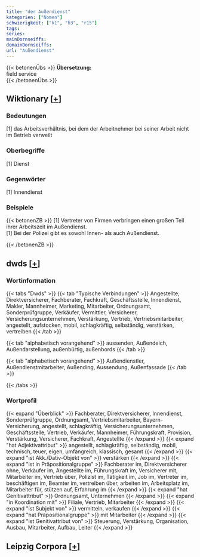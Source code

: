 ```yaml
---
title: "der Außendienst"
kategorien: ["Nomen"]
schwierigkeit: ["k1", "h3", "r15"]
tags:
series:
mainDornseiffs:
domainDornseiffs:
url: "Außendienst"
---
```


{{< betonenÜbs >}}
**Übersetzung:**  
field  service  
{{< /betonenÜbs >}}

## Wiktionary [[+](https://de.wiktionary.org/wiki/Außendienst)]

### Bedeutungen
[1] das Arbeitsverhältnis, bei dem der Arbeitnehmer bei seiner Arbeit nicht im Betrieb verweilt  

### Oberbegriffe
[1] Dienst  

### Gegenwörter
[1] Innendienst  

### Beispiele
{{< betonenZB >}}
[1] Vertreter von Firmen verbringen einen großen Teil ihrer Arbeitszeit im Außendienst.  
[1] Bei der Polizei gibt es sowohl Innen- als auch Außendienst.  

{{< /betonenZB >}}


## dwds [[+](https://www.dwds.de/wb/Außendienst)]

### Wortinformation
{{< tabs "Dwds" >}}
{{< tab "Typische Verbindungen" >}}
Angestellte, Direktversicherer, Fachberater, Fachkraft, Geschäftsstelle, Innendienst, Makler, Mannheimer, Marketing, Mitarbeiter, Ordnungsamt, Sonderprüfgruppe, Verkäufer, Vermittler, Versicherer, Versicherungsunternehmen, Verstärkung, Vertrieb, Vertriebsmitarbeiter, angestellt, aufstocken, mobil, schlagkräftig, selbständig, verstärken, vertreiben
{{< /tab >}}

{{< tab "alphabetisch vorangehend" >}}
aussenden, Außendeich, Außendarstellung, außenbürtig, außenbords
{{< /tab >}}

{{< tab "alphabetisch vorangehend" >}}
Außendienstler, Außendienstmitarbeiter, Außending, Aussendung, Außenfassade
{{< /tab >}}

{{< /tabs >}}

### Wortprofil
{{< expand "Überblick" >}} Fachberater, Direktversicherer, Innendienst, Sonderprüfgruppe, Ordnungsamt, Vertriebsmitarbeiter, Bayern-Versicherung, angestellt, schlagkräftig, Versicherungsunternehmen, Geschäftsstelle, Vertrieb, Verkäufer, Mannheimer, Führungskraft, Provision, Verstärkung, Versicherer, Fachkraft, Angestellte {{< /expand >}}
{{< expand "hat Adjektivattribut" >}} angestellt, schlagkräftig, selbständig, mobil, technisch, teuer, eigen, umfangreich, klassisch, gesamt {{< /expand >}}
{{< expand "ist Akk./Dativ-Objekt von" >}} verstärken {{< /expand >}}
{{< expand "ist in Präpositionalgruppe" >}} Fachberater im, Direktversicherer ohne, Verkäufer im, Angestellte im, Führungskraft im, Versicherer mit, Mitarbeiter im, Vertrieb über, Polizist im, Tätigkeit im, Job im, Vertreter im, beschäftigen im, Beamter im, vertreiben über, arbeiten im, Arbeitsplatz im, Mitarbeiter für, stützen auf, Erfahrung im {{< /expand >}}
{{< expand "hat Genitivattribut" >}} Ordnungsamt, Unternehmen {{< /expand >}}
{{< expand "in Koordination mit" >}} Filiale, Vertrieb, Mitarbeiter {{< /expand >}}
{{< expand "ist Subjekt von" >}} vermitteln, verkaufen {{< /expand >}}
{{< expand "hat Präpositionalgruppe" >}} mit Mitarbeiter {{< /expand >}}
{{< expand "ist Genitivattribut von" >}} Steuerung, Verstärkung, Organisation, Ausbau, Mitarbeiter, Aufbau, Leiter {{< /expand >}}

## Leipzig Corpora [[+](https://corpora.uni-leipzig.de/en/res?word=Außendienst&corpusId=deu_newscrawl-public_2018)]


